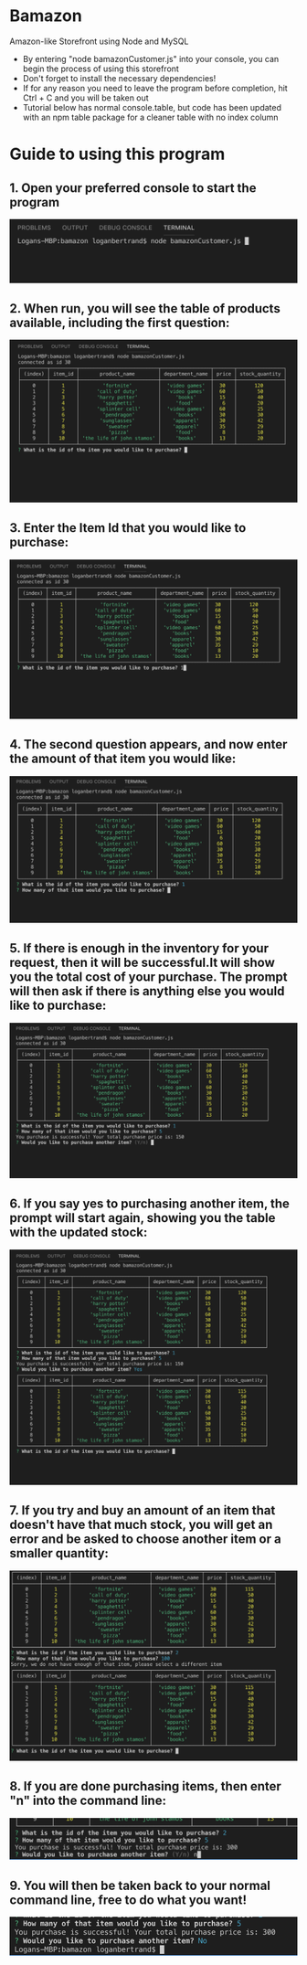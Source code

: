 # Bamazon
Amazon-like Storefront using Node and MySQL

* By entering "node bamazonCustomer.js" into your console, you can begin the process of using this storefront
* Don't forget to install the necessary dependencies!
* If for any reason you need to leave the program before completion, hit Ctrl + C and you will be taken out
* Tutorial below has normal console.table, but code has been updated with an npm table package for a cleaner table with no index column




# Guide to using this program

## 1. Open your preferred console to start the program

![First Step](/images/step1.png)

## 2. When run, you will see the table of products available, including the first question:

![Second Step](/images/step2.png)

## 3. Enter the Item Id that you would like to purchase:

![Second Step](/images/step3.png)

## 4. The second question appears, and now enter the amount of that item you would like:

![Second Step](/images/step4.png)

## 5. If there is enough in the inventory for your request, then it will be successful.It will show you the total cost of your purchase. The prompt will then ask if there is anything else you would like to purchase:

![Second Step](/images/step5.png)

## 6. If you say yes to purchasing another item, the prompt will start again, showing you the table with the updated stock:

![Second Step](/images/step6-if-yes.png)

## 7. If you try and buy an amount of an item that doesn't have that much stock, you will get an error and be asked to choose another item or a smaller quantity:

![Second Step](/images/step7-if-low-inventory.png)

## 8. If you are done purchasing items, then enter "n" into the command line:

![Second Step](/images/step8-no-more.png)

## 9. You will then be taken back to your normal command line, free to do what you want!

![Second Step](/images/step9-final.png)
